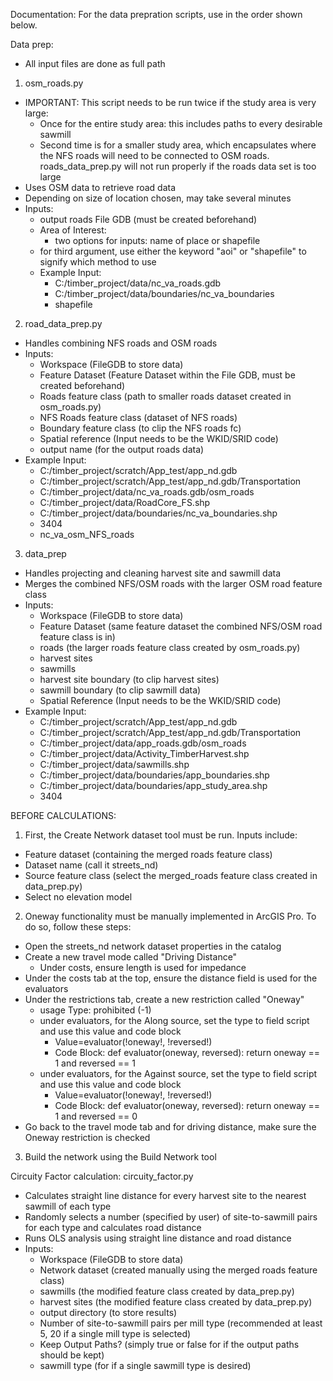 Documentation:
For the data prepration scripts, use in the order shown below.

Data prep:
- All input files are done as full path
1. osm_roads.py
  - IMPORTANT: This script needs to be run twice if the study area is very large:
    - Once for the entire study area: this includes paths to every desirable sawmill
    - Second time is for a smaller study area, which encapsulates where the NFS roads will
      need to be connected to OSM roads. roads_data_prep.py will not run properly if the roads data set is too large
  - Uses OSM data to retrieve road data
  - Depending on size of location chosen, may take several minutes
  - Inputs:
      - output roads File GDB (must be created beforehand)
      - Area of Interest:
        - two options for inputs: name of place or shapefile
      - for third argument, use either the keyword "aoi" or "shapefile" to signify which method to use
    - Example Input:
      - C:/timber_project/data/nc_va_roads.gdb 
      - C:/timber_project/data/boundaries/nc_va_boundaries
      - shapefile

2. road_data_prep.py
  - Handles combining NFS roads and OSM roads
  - Inputs: 
      - Workspace (FileGDB to store data)
      - Feature Dataset (Feature Dataset within the File GDB, must be created beforehand)
      - Roads feature class (path to smaller roads dataset created in osm_roads.py)
      - NFS Roads feature class (dataset of NFS roads)
      - Boundary feature class (to clip the NFS roads fc)
      - Spatial reference (Input needs to be the WKID/SRID code)
      - output name (for the output roads data)
  - Example Input:
      - C:/timber_project/scratch/App_test/app_nd.gdb
      - C:/timber_project/scratch/App_test/app_nd.gdb/Transportation
      - C:/timber_project/data/nc_va_roads.gdb/osm_roads 
      - C:/timber_project/data/RoadCore_FS.shp
      - C:/timber_project/data/boundaries/nc_va_boundaries.shp
      - 3404
      - nc_va_osm_NFS_roads

3. data_prep
  - Handles projecting and cleaning harvest site and sawmill data
  - Merges the combined NFS/OSM roads with the larger OSM road feature class
  - Inputs:
    - Workspace (FileGDB to store data)
    - Feature Dataset (same feature dataset the combined NFS/OSM road feature class is in)
    - roads (the larger roads feature class created by osm_roads.py)
    - harvest sites
    - sawmills
    - harvest site boundary (to clip harvest sites)
    - sawmill boundary (to clip sawmill data)
    - Spatial Reference (Input needs to be the WKID/SRID code)
  - Example Input:
    - C:/timber_project/scratch/App_test/app_nd.gdb
    - C:/timber_project/scratch/App_test/app_nd.gdb/Transportation
    - C:/timber_project/data/app_roads.gdb/osm_roads
    - C:/timber_project/data/Activity_TimberHarvest.shp
    - C:/timber_project/data/sawmills.shp
    - C:/timber_project/data/boundaries/app_boundaries.shp
    - C:/timber_project/data/boundaries/app_study_area.shp
    - 3404

BEFORE CALCULATIONS:
1. First, the Create Network dataset tool must be run. Inputs include:
  - Feature dataset (containing the merged roads feature class)
  - Dataset name (call it streets_nd)
  - Source feature class (select the merged_roads feature class created in data_prep.py)
  - Select no elevation model
2. Oneway functionality must be manually implemented in ArcGIS Pro. To do so, follow these steps:
  - Open the streets_nd network dataset properties in the catalog
  - Create a new travel mode called "Driving Distance"
    - Under costs, ensure length is used for impedance
  - Under the costs tab at the top, ensure the distance field is used for the evaluators
  - Under the restrictions tab, create a new restriction called "Oneway"
    - usage Type: prohibited (-1)
    - under evaluators, for the Along source, set the type to field script and use this value and code block
      - Value=evaluator(!oneway!, !reversed!)
      - Code Block:
        def evaluator(oneway, reversed):
          return oneway == 1 and reversed == 1
    - under evaluators, for the Against source, set the type to field script and use this value and code block
      - Value=evaluator(!oneway!, !reversed!)
      - Code Block:
        def evaluator(oneway, reversed):
          return oneway == 1 and reversed == 0
  - Go back to the travel mode tab and for driving distance, make sure the Oneway restriction is checked
3. Build the network using the Build Network tool

Circuity Factor calculation:
circuity_factor.py
  - Calculates straight line distance for every harvest site to the nearest sawmill of each type
  - Randomly selects a number (specified by user) of site-to-sawmill pairs for each type and calculates road distance
  - Runs OLS analysis using straight line distance and road distance
  - Inputs:
    - Workspace (FileGDB to store data)
    - Network dataset (created manually using the merged roads feature class)
    - sawmills (the modified feature class created by data_prep.py)
    - harvest sites (the modified feature class created by data_prep.py)
    - output directory (to store results)
    - Number of site-to-sawmill pairs per mill type (recommended at least 5, 20 if a single mill type is selected)
    - Keep Output Paths? (simply true or false for if the output paths should be kept)
    - sawmill type (for if a single sawmill type is desired)